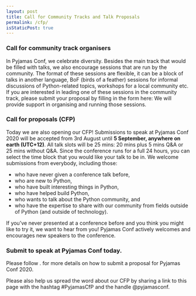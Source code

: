 ```yaml
---
layout: post
title: Call for Community Tracks and Talk Proposals
permalink: /cfp/
isStaticPost: true
---
```


### Call for community track organisers

In Pyjamas Conf, we celebrate diversity. Besides the main track that would be filled with talks, we also encourage sessions that are run by the community. The format of these sessions are flexible, it can be a block of talks in another language, BoF (birds of a feather) sessions for informal discussions of Python-related topics, workshops for a local community etc. If you are interested in leading one of these sessions in the community track, please submit your proposal by filling in the form here: <link to be added> We will provide support in organising and running those sessions.

### Call for proposals (CFP)

Today we are also opening our CFP! Submissions to speak at Pyjamas Conf 2020 will be accepted from 3rd August until **5 September, anywhere on earth (UTC+12)**. All talk slots will be 25 mins: 20 mins plus 5 mins Q&A or 25 mins without Q&A. Since the conference runs for a full 24 hours, you can select the time block that you would like your talk to be in. We welcome submissions from everybody, including those:

* who have never given a conference talk before,
* who are new to Python,
* who have built interesting things in Python,
* who have helped build Python,
* who wants to talk about the Python community, and
* who have the expertise to share with our community from fields outside of Python (and outside of technology).

If you’ve never presented at a conference before and you think you might like to try it, we want to hear from you! Pyjamas Conf actively welcomes and encourages new speakers to the conference.

### Submit to speak at Pyjamas Conf today.

Please follow <link TBC>. for more details on how to submit a proposal for Pyjamas Conf 2020.

Please also help us spread the word about our CFP by sharing a link to this page with the hashtag #PyjamasCfP and the handle @pyjamasconf.

<img class="img-responsive feature-image" src="{{ site.baseurl }}/img/posts/cod.jpg" style="display:none">
